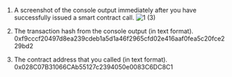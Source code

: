 1. A screenshot of the console output immediately after you have successfully issued a smart contract call.
![1 (3)](https://user-images.githubusercontent.com/85587569/128944862-c78eee4a-d372-4e44-8e07-a6ce983312db.png)


2. The transaction hash from the console output (in text format).
0xf9cccf20497d8ea239cdeb1a5d1a46f2965cfd02e416aaf0fea5c20fce229bd2

3. The contract address that you called (in text format).
0x028C07B31066CAb55127c2394050e0083C6DC8C1
